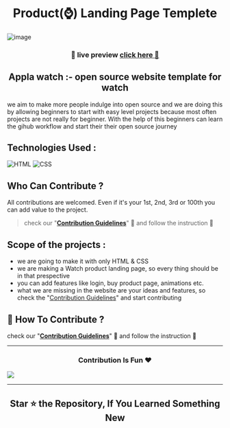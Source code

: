 <h1 align="center"> Product(⌚) Landing Page Templete </h1>

![image](https://user-images.githubusercontent.com/115569958/195849506-eb3b7f28-3606-4dee-ba6e-492e5abf670e.png)
<h3 align="center">

__🧿 live preview__ [click here 👀](https://osbc2022.github.io/watch-product-landing-page/) 

</h3>

<h2 align=center> Appla watch :- open source website template for watch </h2>

we aim to make more people indulge into open source and we are doing this by allowing beginners to start with  easy level projects because most often projects are not really for beginner. With the help of this beginners can learn the gihub workflow and start their their open source journey

## Technologies Used :
![HTML](https://img.shields.io/badge/html5%20-%23E34F26.svg?&style=for-the-badge&logo=html5&logoColor=white)
![CSS](https://img.shields.io/badge/css3%20-%231572B6.svg?&style=for-the-badge&logo=css3&logoColor=white)

## Who Can Contribute ?
All contributions are welcomed. Even if it's your 1st, 2nd, 3rd or 100th you can add value to the project.
 > check our "<b>[Contribution Guidelines](./CONTRIBUTING.md)</b>" 👀 and follow the instruction 📜

## Scope of the projects :
- we are going to make it with only HTML & CSS
- we are making a Watch product landing page, so every thing should be in that prespective
- you can add features like login, buy product page, animations etc.
- what we are missing in the website are your ideas and features, so check the "[Contribution Guidelines](./CONTRIBUTING.md)" and start contributing

## 📌 How To Contribute ?
check our "<b>[Contribution Guidelines](./CONTRIBUTING.md)</b>" 👀 and follow the instruction 📜

---

<h3 align=center> Contribution Is Fun ❤️ </h3>
    
<img src="https://contrib.rocks/image?repo=osbc2022/watch-product-landing-page" />

---

<h2 align=center> Star ⭐ the Repository, If You Learned Something New </h2>
